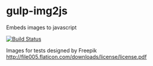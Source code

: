 # gulp-img2js
Embeds images to javascript

[![Build Status](https://travis-ci.org/vladimirgamalian/gulp-img2js.svg?branch=master)](https://travis-ci.org/vladimirgamalian/gulp-img2js)

Images for tests designed by Freepik
http://file005.flaticon.com/downloads/license/license.pdf
